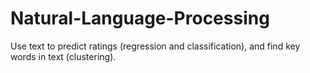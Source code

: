 # Natural-Language-Processing
Use text to predict ratings (regression and classification), and find key words in text (clustering).
